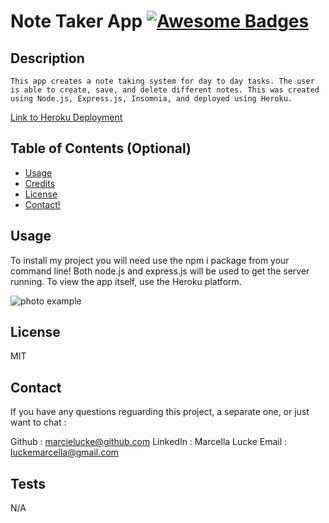 # Note Taker App   [![Awesome Badges](https://img.shields.io/badge/badges-awesome-green.svg)](https://github.com/Naereen/badges)


## Description

    This app creates a note taking system for day to day tasks. The user is able to create, save, and delete different notes. This was created using Node.js, Express.js, Insomnia, and deployed using Heroku. 

[Link to Heroku Deployment](https://marcie-note-taker.herokuapp.com/)


## Table of Contents (Optional)


- [Usage](#usage)
- [Credits](#credits)
- [License](#license)
- [Contact!](#Contact)

## Usage

To install my project you will need use the npm i package from your command line! Both node.js and express.js will be used to get the server running. To view the app itself, use the Heroku platform. 

![photo example](/note-taker/public/assets/application%20photo.png)
 

## License

 MIT

## Contact

If you have any questions reguarding this project, a separate one, or just want to chat :

Github : marcielucke@github.com
LinkedIn : Marcella Lucke
Email : luckemarcella@gmail.com

## Tests

 N/A
